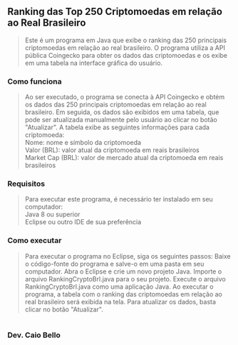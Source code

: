## Ranking das Top 250 Criptomoedas em relação ao Real Brasileiro
>Este é um programa em Java que exibe o ranking das 250 principais criptomoedas em relação ao real brasileiro. O programa utiliza a API pública Coingecko para obter os dados das criptomoedas e os exibe em uma tabela na interface gráfica do usuário.

### Como funciona
>Ao ser executado, o programa se conecta à API Coingecko e obtém os dados das 250 principais criptomoedas em relação ao real brasileiro. Em seguida, os dados são exibidos em uma tabela, que pode ser atualizada manualmente pelo usuário ao clicar no botão "Atualizar".
A tabela exibe as seguintes informações para cada criptomoeda:
<br>Nome: nome e símbolo da criptomoeda
<br>Valor (BRL): valor atual da criptomoeda em reais brasileiros
<br>Market Cap (BRL): valor de mercado atual da criptomoeda em reais brasileiros

### Requisitos
>Para executar este programa, é necessário ter instalado em seu computador:
<br>Java 8 ou superior
<br>Eclipse ou outro IDE de sua preferência

### Como executar
>Para executar o programa no Eclipse, siga os seguintes passos:
Baixe o código-fonte do programa e salve-o em uma pasta em seu computador.
Abra o Eclipse e crie um novo projeto Java.
Importe o arquivo RankingCryptoBrl.java para o seu projeto.
Execute o arquivo RankingCryptoBrl.java como uma aplicação Java.
Ao executar o programa, a tabela com o ranking das criptomoedas em relação ao real brasileiro será exibida na tela. Para atualizar os dados, basta clicar no botão "Atualizar".




#


### Dev. Caio Bello

